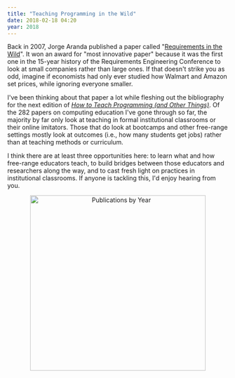 ```yaml
---
title: "Teaching Programming in the Wild"
date: 2018-02-18 04:20
year: 2018
---
```


Back in 2007,
Jorge Aranda published a paper called
"[Requirements in the Wild](http://dx.doi.org/10.1109/re.2007.54)".
It won an award for "most innovative paper" because it was the first one in the 15-year history of the Requirements Engineering Conference
to look at small companies rather than large ones.
If that doesn't strike you as odd,
imagine if economists had only ever studied how Walmart and Amazon set prices,
while ignoring everyone smaller.

I've been thinking about that paper a lot while fleshing out the bibliography for
the next edition of *[How to Teach Programming (and Other Things)](https://teachtogether.tech/)*.
Of the 282 papers on computing education I've gone through so far,
the majority by far only look at teaching in formal institutional classrooms or their online imitators.
Those that do look at bootcamps and other free-range settings
mostly look at outcomes (i.e., how many students get jobs)
rather than at teaching methods or curriculum.

I think there are at least three opportunities here:
to learn what and how free-range educators teach,
to build bridges between those educators and researchers along the way,
and to cast fresh light on practices in institutional classrooms.
If anyone is tackling this,
I'd enjoy hearing from you.

<div align="center"><img src="{{'/files/2018/02/publications-by-year.png' | relative_url}}" alt="Publications by Year" width="400" /></div>
